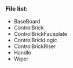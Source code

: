 ### File list:  

* BaseBoard
* ControlBrick
* ControlBrickFaceplate
* ControlBrickLogic
* ControlBrickRiser
* Handle
* Wiper
